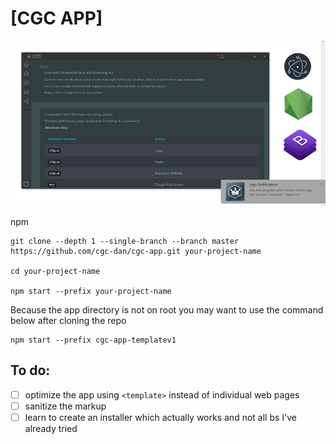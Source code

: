 # [CGC APP]
![CGC APP](https://raw.githubusercontent.com/cgc-dan/cgc-app/master/docs/screens/cgc-app-templatev1.jpg)

npm
```
git clone --depth 1 --single-branch --branch master https://github.com/cgc-dan/cgc-app.git your-project-name

cd your-project-name

npm start --prefix your-project-name
```

Because the app directory is not on root you may want to use the command below after cloning the repo
```
npm start --prefix cgc-app-templatev1
```

## To do:
- [ ] optimize the app using ```<template>``` instead of individual web pages
- [ ] sanitize the markup
- [ ] learn to create an installer which actually works and not all bs I've already tried 
